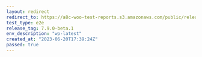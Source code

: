 ```yaml
---
layout: redirect
redirect_to: https://a8c-woo-test-reports.s3.amazonaws.com/public/release/7.9.0-beta.1/wp-latest/e2e/index.html
test_type: e2e
release_tag: 7.9.0-beta.1
env_description: "wp-latest"
created_at: "2023-06-20T17:39:24Z"
passed: true
---
```

